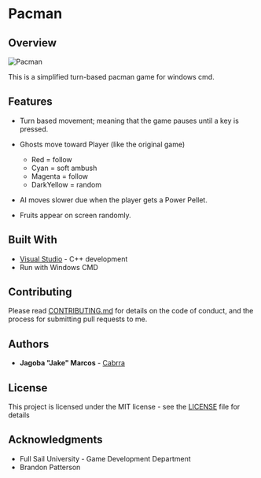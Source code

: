 Pacman
======

## Overview

![Pacman](https://github.com/Cabrra/cabrra.github.io/raw/master/Images/pacman.png)

This is a simplified turn-based pacman game for windows cmd.

## Features
+ Turn based movement; meaning that the game pauses until a key is pressed.
+ Ghosts move toward Player (like the original game)
	+ Red = follow
	+ Cyan = soft ambush
	+ Magenta = follow
	+ DarkYellow = random

+ AI moves slower due when the player gets a Power Pellet.
+ Fruits appear on screen randomly.

## Built With

* [Visual Studio](https://visualstudio.microsoft.com/)	- C++ development
* Run with Windows CMD

## Contributing

Please read [CONTRIBUTING.md](https://github.com/Cabrra/Contributing-template/blob/master/Contributing-template.md) for details on the code of conduct, and the process for submitting pull requests to me.

## Authors

* **Jagoba "Jake" Marcos** - [Cabrra](https://github.com/Cabrra)

## License

This project is licensed under the MIT license - see the [LICENSE](LICENSE) file for details

## Acknowledgments

* Full Sail University - Game Development Department
* Brandon Patterson
